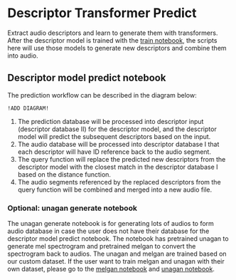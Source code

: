 # Descriptor Transformer Predict

Extract audio descriptors and learn to generate them with transformers.
After the descriptor model is trained with the [train notebook](https://github.com/buganart/descriptor-transformer/blob/main/train_notebook/descriptor_model_train.ipynb), the scripts here will use those models to generate new descriptors and combine them into audio.

## Descriptor model predict notebook

The prediction workflow can be described in the diagram below:

    !ADD DIAGRAM!

1. The prediction database will be processed into descriptor input (descriptor database II) for the descriptor model, and the descriptor model will predict the subsequent descriptors based on the input.
2. The audio database will be processed into descriptor database I that each descriptor will have ID reference back to the audio segment. 
3. The query function will replace the predicted new descriptors from the descriptor model with the closest match in the descriptor database I based on the distance function.
4. The audio segments referenced by the replaced descriptors from the query function will be combined and merged into a new audio file.

### Optional: unagan generate notebook

The unagan generate notebook is for generating lots of audios to form audio database in case the user does not have their database for the descriptor model predict notebook. The notebook has pretrained unagan to generate mel spectrogram and pretrained melgan to convert the spectrogram back to audios. The unagan and melgan are trained based on our custom dataset. If the user want to train melgan and unagan with their own dataset, please go to the [melgan notebook](https://github.com/buganart/descriptor-transformer/blob/main/train_notebook/melgan.ipynb) and [unagan notebook](https://github.com/buganart/descriptor-transformer/blob/main/train_notebook/unagan.ipynb). 

